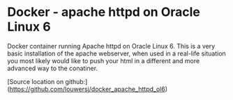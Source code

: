 # Docker - apache httpd on Oracle Linux 6
Docker container running Apache httpd on Oracle Linux 6. This is a very basic installation of the apache webserver, when used in a real-life situation you most likely would like to push your html in a different and more advanced way to the conatiner. 

[Source location on github:] (https://github.com/louwersj/docker_apache_httpd_ol6)
